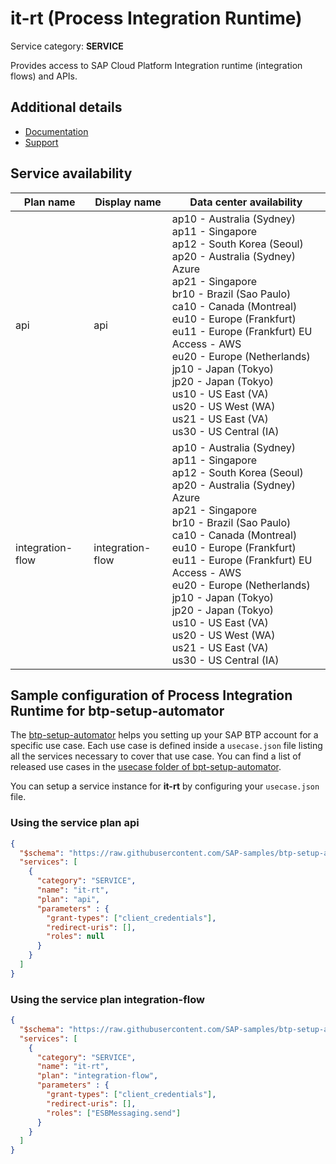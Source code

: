# it-rt (Process Integration Runtime)

Service category: **SERVICE**

Provides access to SAP Cloud Platform Integration runtime (integration flows) and APIs.

## Additional details

- [Documentation](https://cloudintegration.hana.ondemand.com/PI/help)
- [Support](https://cloudintegration.hana.ondemand.com/PI/help)

## Service availability

| Plan name | Display name | Data center availability  |
|------|----------------|---------------------------|
|  api  |  api  | ap10 - Australia (Sydney)<br> ap11 - Singapore<br> ap12 - South Korea (Seoul)<br> ap20 - Australia (Sydney) Azure<br> ap21 - Singapore<br> br10 - Brazil (Sao Paulo)<br> ca10 - Canada (Montreal)<br> eu10 - Europe (Frankfurt)<br> eu11 - Europe (Frankfurt) EU Access - AWS<br> eu20 - Europe (Netherlands)<br> jp10 - Japan (Tokyo)<br> jp20 - Japan (Tokyo)<br> us10 - US East (VA)<br> us20 - US West (WA)<br> us21 - US East (VA)<br> us30 - US Central (IA)  |
|  integration-flow  |  integration-flow  | ap10 - Australia (Sydney)<br> ap11 - Singapore<br> ap12 - South Korea (Seoul)<br> ap20 - Australia (Sydney) Azure<br> ap21 - Singapore<br> br10 - Brazil (Sao Paulo)<br> ca10 - Canada (Montreal)<br> eu10 - Europe (Frankfurt)<br> eu11 - Europe (Frankfurt) EU Access - AWS<br> eu20 - Europe (Netherlands)<br> jp10 - Japan (Tokyo)<br> jp20 - Japan (Tokyo)<br> us10 - US East (VA)<br> us20 - US West (WA)<br> us21 - US East (VA)<br> us30 - US Central (IA)  |

## Sample configuration of **Process Integration Runtime** for btp-setup-automator

The [btp-setup-automator](https://github.com/SAP-samples/btp-setup-automator) helps you setting up your SAP BTP account for a specific use case. Each use case is defined inside a `usecase.json` file listing all the services necessary to cover that use case. You can find a list of released use cases in the [usecase folder of bpt-setup-automator](https://github.com/SAP-samples/btp-setup-automator/tree/main/usecases).

You can setup a service instance for **it-rt** by configuring your `usecase.json` file.

### Using the service plan **api**

```json
{
  "$schema": "https://raw.githubusercontent.com/SAP-samples/btp-setup-automator/main/libs/btpsa-usecase.json",
  "services": [
    {
      "category": "SERVICE",
      "name": "it-rt",
      "plan": "api", 
      "parameters" : { 
        "grant-types": ["client_credentials"],
        "redirect-uris": [],
        "roles": null
      }
    }
  ]
}
```

### Using the service plan **integration-flow**

```json
{
  "$schema": "https://raw.githubusercontent.com/SAP-samples/btp-setup-automator/main/libs/btpsa-usecase.json",
  "services": [
    {
      "category": "SERVICE",
      "name": "it-rt",
      "plan": "integration-flow", 
      "parameters" : { 
        "grant-types": ["client_credentials"],
        "redirect-uris": [],
        "roles": ["ESBMessaging.send"]
      }
    }
  ]
}
```
